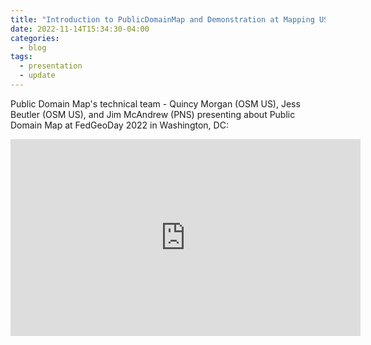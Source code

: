 ```yaml
---
title: "Introduction to PublicDomainMap and Demonstration at Mapping USA 2022"
date: 2022-11-14T15:34:30-04:00
categories:
  - blog
tags:
  - presentation
  - update
---
```


Public Domain Map's technical team - Quincy Morgan (OSM US), Jess Beutler (OSM US), and Jim McAndrew (PNS) presenting about Public Domain Map at FedGeoDay 2022 in Washington, DC:

<iframe width="560" height="315" src="https://www.youtube.com/embed/NcfgqH57swk" title="YouTube video player" frameborder="0" allow="accelerometer; autoplay; clipboard-write; encrypted-media; gyroscope; picture-in-picture" allowfullscreen></iframe>
